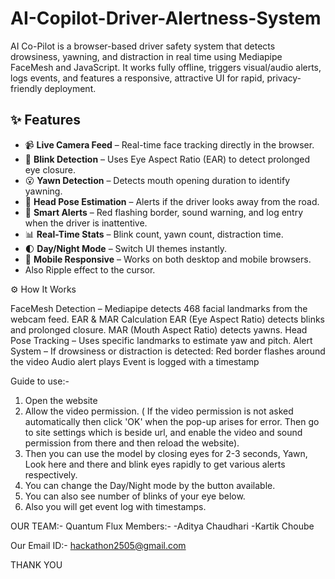 # AI-Copilot-Driver-Alertness-System
AI Co-Pilot is a browser-based driver safety system that detects drowsiness, yawning, and distraction in real time using Mediapipe FaceMesh and JavaScript. It works fully offline, triggers visual/audio alerts, logs events, and features a responsive, attractive UI for rapid, privacy-friendly deployment.

## ✨ Features
- 📹 **Live Camera Feed** – Real-time face tracking directly in the browser.
- 👀 **Blink Detection** – Uses Eye Aspect Ratio (EAR) to detect prolonged eye closure.
- 😮 **Yawn Detection** – Detects mouth opening duration to identify yawning.
- 🧭 **Head Pose Estimation** – Alerts if the driver looks away from the road.
- 🚨 **Smart Alerts** – Red flashing border, sound warning, and log entry when the driver is inattentive.
- 📊 **Real-Time Stats** – Blink count, yawn count, distraction time.
- 🌓 **Day/Night Mode** – Switch UI themes instantly.
- 📱 **Mobile Responsive** – Works on both desktop and mobile browsers.
- Also Ripple effect to the cursor.

⚙️ How It Works

FaceMesh Detection – Mediapipe detects 468 facial landmarks from the webcam feed.
EAR & MAR Calculation
EAR (Eye Aspect Ratio) detects blinks and prolonged closure.
MAR (Mouth Aspect Ratio) detects yawns.
Head Pose Tracking – Uses specific landmarks to estimate yaw and pitch.
Alert System – If drowsiness or distraction is detected:
Red border flashes around the video
Audio alert plays
Event is logged with a timestamp

Guide to use:-

1. Open the website
2. Allow the video permission. ( If the video permission is not asked automatically then click 'OK' when the pop-up arises for error. Then go to site settings      which is beside url, and enable the video and sound permission from there and then reload the website).
3. Then you can use the model by closing eyes for 2-3 seconds, Yawn, Look here and there and blink eyes rapidly to get various alerts respectively.
4. You can change the Day/Night mode by the button available.
5. You can also see number of blinks of your eye below.
6. Also you will get event log with timestamps.

OUR TEAM:- Quantum Flux
Members:- -Aditya Chaudhari
          -Kartik Choube

Our Email ID:- hackathon2505@gmail.com

THANK YOU
